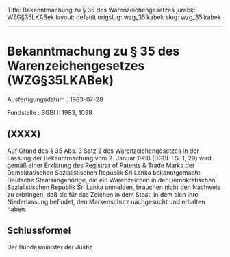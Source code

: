 Title: Bekanntmachung zu § 35 des Warenzeichengesetzes
jurabk: WZG§35LKABek
layout: default
origslug: wzg_35lkabek
slug: wzg_35lkabek

---

# Bekanntmachung zu § 35 des Warenzeichengesetzes (WZG§35LKABek)

Ausfertigungsdatum
:   1983-07-28

Fundstelle
:   BGBl I: 1983, 1098



## (XXXX)

Auf Grund des § 35 Abs. 3 Satz 2 des Warenzeichengesetzes in der
Fassung der Bekanntmachung vom 2. Januar 1968 (BGBl. I S. 1, 29) wird
gemäß einer Erklärung des Registrar of Patents & Trade Marks der
Demokratischen Sozialistischen Republik Sri Lanka bekanntgemacht:
Deutsche Staatsangehörige, die ein Warenzeichen in der Demokratischen
Sozialistischen Republik Sri Lanka anmelden, brauchen nicht den
Nachweis zu erbringen, daß sie für das Zeichen in dem Staat, in dem
sich ihre Niederlassung befindet, den Markenschutz nachgesucht und
erhalten haben.


## Schlussformel

Der Bundesminister der Justiz

